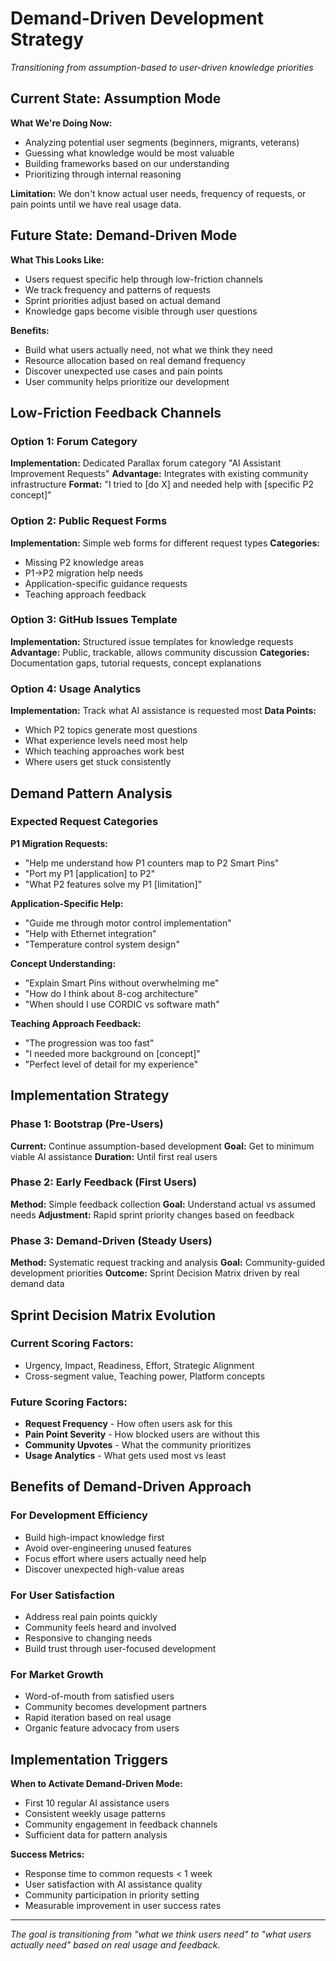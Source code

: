 # Demand-Driven Development Strategy

*Transitioning from assumption-based to user-driven knowledge priorities*

## Current State: Assumption Mode

**What We're Doing Now:**
- Analyzing potential user segments (beginners, migrants, veterans)
- Guessing what knowledge would be most valuable
- Building frameworks based on our understanding
- Prioritizing through internal reasoning

**Limitation:** 
We don't know actual user needs, frequency of requests, or pain points until we have real usage data.

## Future State: Demand-Driven Mode

**What This Looks Like:**
- Users request specific help through low-friction channels
- We track frequency and patterns of requests
- Sprint priorities adjust based on actual demand
- Knowledge gaps become visible through user questions

**Benefits:**
- Build what users actually need, not what we think they need
- Resource allocation based on real demand frequency
- Discover unexpected use cases and pain points
- User community helps prioritize our development

## Low-Friction Feedback Channels

### Option 1: Forum Category
**Implementation:** Dedicated Parallax forum category "AI Assistant Improvement Requests"
**Advantage:** Integrates with existing community infrastructure
**Format:** "I tried to [do X] and needed help with [specific P2 concept]"

### Option 2: Public Request Forms
**Implementation:** Simple web forms for different request types
**Categories:**
- Missing P2 knowledge areas
- P1→P2 migration help needs
- Application-specific guidance requests
- Teaching approach feedback

### Option 3: GitHub Issues Template
**Implementation:** Structured issue templates for knowledge requests
**Advantage:** Public, trackable, allows community discussion
**Categories:** Documentation gaps, tutorial requests, concept explanations

### Option 4: Usage Analytics
**Implementation:** Track what AI assistance is requested most
**Data Points:**
- Which P2 topics generate most questions
- What experience levels need most help
- Which teaching approaches work best
- Where users get stuck consistently

## Demand Pattern Analysis

### Expected Request Categories

**P1 Migration Requests:**
- "Help me understand how P1 counters map to P2 Smart Pins"
- "Port my P1 [application] to P2"
- "What P2 features solve my P1 [limitation]"

**Application-Specific Help:**
- "Guide me through motor control implementation"
- "Help with Ethernet integration"
- "Temperature control system design"

**Concept Understanding:**
- "Explain Smart Pins without overwhelming me"
- "How do I think about 8-cog architecture"
- "When should I use CORDIC vs software math"

**Teaching Approach Feedback:**
- "The progression was too fast"
- "I needed more background on [concept]"
- "Perfect level of detail for my experience"

## Implementation Strategy

### Phase 1: Bootstrap (Pre-Users)
**Current:** Continue assumption-based development
**Goal:** Get to minimum viable AI assistance
**Duration:** Until first real users

### Phase 2: Early Feedback (First Users)  
**Method:** Simple feedback collection
**Goal:** Understand actual vs assumed needs
**Adjustment:** Rapid sprint priority changes based on feedback

### Phase 3: Demand-Driven (Steady Users)
**Method:** Systematic request tracking and analysis
**Goal:** Community-guided development priorities
**Outcome:** Sprint Decision Matrix driven by real demand data

## Sprint Decision Matrix Evolution

### Current Scoring Factors:
- Urgency, Impact, Readiness, Effort, Strategic Alignment
- Cross-segment value, Teaching power, Platform concepts

### Future Scoring Factors:
- **Request Frequency** - How often users ask for this
- **Pain Point Severity** - How blocked users are without this
- **Community Upvotes** - What the community prioritizes
- **Usage Analytics** - What gets used most vs least

## Benefits of Demand-Driven Approach

### For Development Efficiency
- Build high-impact knowledge first
- Avoid over-engineering unused features  
- Focus effort where users actually need help
- Discover unexpected high-value areas

### For User Satisfaction
- Address real pain points quickly
- Community feels heard and involved
- Responsive to changing needs
- Build trust through user-focused development

### For Market Growth
- Word-of-mouth from satisfied users
- Community becomes development partners
- Rapid iteration based on real usage
- Organic feature advocacy from users

## Implementation Triggers

**When to Activate Demand-Driven Mode:**
- First 10 regular AI assistance users
- Consistent weekly usage patterns
- Community engagement in feedback channels
- Sufficient data for pattern analysis

**Success Metrics:**
- Response time to common requests < 1 week
- User satisfaction with AI assistance quality
- Community participation in priority setting
- Measurable improvement in user success rates

---

*The goal is transitioning from "what we think users need" to "what users actually need" based on real usage and feedback.*